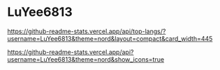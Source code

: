 # LuYee6813
https://github-readme-stats.vercel.app/api/top-langs/?username=LuYee6813&theme=nord&layout=compact&card_width=445

https://github-readme-stats.vercel.app/api?username=LuYee6813&theme=nord&show_icons=true